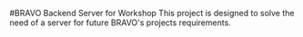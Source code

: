 #BRAVO Backend Server for Workshop
This project is designed to solve the need of a server
for future BRAVO's projects requirements.